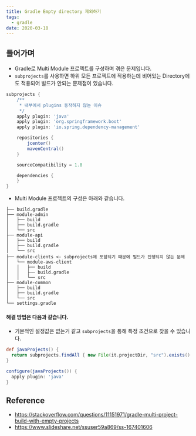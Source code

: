 ```yaml
---
title: Gradle Empty directory 제외하기
tags:
  - gradle
date: 2020-03-18
---
```


## 들어가며
- Gradle로 Multi Module 프로젝트를 구성하며 겪은 문제입니다.
- `subprojects`를 사용하면 하위 모든 프로젝트에 적용하는데 비어있는 Directory에도 적용되어 빌드가 안되는 문제점이 있습니다.

```gradle
subprojects {
    /**
     * 내부에서 plugins 동작하지 않는 이슈
     */
    apply plugin: 'java'
    apply plugin: 'org.springframework.boot'
    apply plugin: 'io.spring.dependency-management'

    repositories {
        jcenter()
        mavenCentral()
    }

    sourceCompatibility = 1.8

    dependencies {
    }
}
```

- Multi Module 프로젝트의 구성은 아래와 같습니다.
```
├── build.gradle
├── module-admin
│   ├── build
│   ├── build.gradle
│   └── src
├── module-api
│   ├── build
│   ├── build.gradle
│   └── src
├── module-clients <- subprojects에 포함되기 때문에 빌드가 진행되지 않는 문제
│   └── module-aws-client
│   │   ├── build
│   │   ├── build.gradle
│   │   └── src
├── module-common
│   ├── build
│   ├── build.gradle
│   └── src
└── settings.gradle
```

#### 해결 방법은 다음과 같습니다.
- 기본적인 설정값은 없는거 같고 `subprojects`을 통해 특정 조건으로 찾을 수 있습니다.

```gradle
def javaProjects() {
  return subprojects.findAll { new File(it.projectDir, "src").exists() }
}

configure(javaProjects()) {
  apply plugin: 'java'
}
```


## Reference
- <https://stackoverflow.com/questions/11151971/gradle-multi-project-build-with-empty-projects>
- <https://www.slideshare.net/ssuser59a869/ss-167401606>